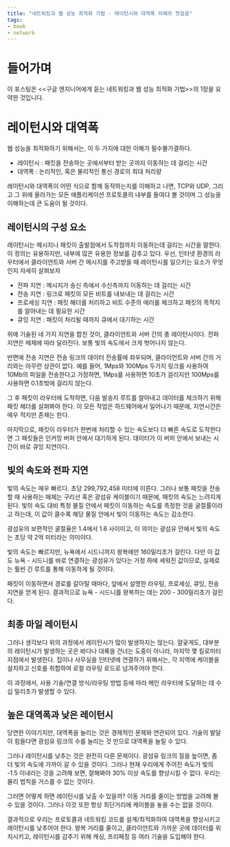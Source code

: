 ```yaml
---
title: "네트워킹과 웹 성능 최적화 기법 - 레이턴시와 대역폭 이해의 첫걸음"
tags:
- book
- network
---
```


# 들어가며
이 포스팅은 <<구글 엔지니어에게 듣는 네트워킹과 웹 성능 최적화 기법>>의 1장을 요약한 것입니다.

# 레이턴시와 대역폭
웹 성능을 최적화하기 위해서는, 이 두 가지에 대한 이해가 필수불가결하다. 

- 레이턴시 : 패킷을 전송하는 곳에서부터 받는 곳까지 이동하는 데 걸리는 시간
- 대역폭 : 논리적인, 혹은 물리적인 통신 경로의 최대 처리량

레이턴시와 대역폭이 어떤 식으로 함께 동작하는지를 이해하고 나면, TCP와 UDP, 그리고 그 위에 올라가는 모든 애플리케이션 프로토콜의 내부를 들여댜 볼 것이며 그 성능을 이해하는데 큰 도움이 될 것이다.

## 레이턴시의 구성 요소
레이턴시는 메시지나 패킷이 출발점에서 도착점까지 이동하는데 걸리는 시간을 말한다. 이 정의는 유용하지만, 내부에 많은 유용한 정보를 감추고 있다. 우선, 인터넷 환경의 라우터에서 클라이언트와 서버 간 메시지를 주고받을 때 레이턴시를 일으키는 요소가 무엇인지 자세히 살펴보자

- 전파 지연 : 메시지가 송신 측에서 수신측까지 이동하는 데 걸리는 시간
- 전송 지연 : 링크로 패킷의 모든 비트를 내보내는 데 걸리는 시간
- 프로세싱 지연 : 패킷 해더를 처리하고 비트 수준의 에러를 체크하고 패킷의 목적지를 알아내는 데 필요한 시간
- 큐잉 지연 : 패킷이 처리될 때까지 큐에서 대기하는 시간

위에 기술된 네 가지 지연을 합친 것이, 클라이언트와 서버 간의 총 레이턴시이다. 전파 지연은 메체에 따라 달라진다. 보통 빛의 속도에서 크게 벗어나지 않는다.

반면에 전송 지연은 전송 링크의 데이터 전송률에 좌우되며, 클라이언트와 서버 간의 거리와는 아무런 상관이 없다. 예를 들어, 1Mps와 100Mps 두가지 링크를 사용하여 10Mb의 파일을 전송한다고 가정하면, 1Mps를 사용하면 10초가 걸리지만 100Mps를 사용하면 0.1초밖에 걸리지 않는다.

그 후 패킷이 라우터에 도착하면, 다음 발송지 루트를 알아내고 데이터를 체크하기 위해 패킷 헤더를 살펴봐야 한다. 이 모든 작업은 하드웨어에서 일어나기 때문에, 지연시간은 매우 적지만 존재는 한다. 

마지막으로, 패킷이 라우터가 한번에 처리할 수 있는 속도보다 더 빠른 속도로 도착한다면 그 패킷들은 인커밍 버퍼 안에서 대기하게 된다. 데이터가 이 버퍼 안에서 보내는 시간이 바로 큐잉 지연이다.

## 빛의 속도와 전파 지연
빛의 속도는 매우 빠르다. 초당 299,792,458 미터에 이른다. 그러나 보통 패킷을 전송할 때 사용하는 매체는 구리선 혹은 광섬유 케이블이기 때문에, 패킷의 속도는 느려지게 된다. 빛의 속도 대비 특정 물질 안에서 패킷이 이동하는 속도를 측정한 것을 굴절률이라고 하는데, 이 값이 클수록 해당 물질 안에서 빛이 이동하는 속도는 감소한다.

광섬유의 보편적인 굴절율은 1.4에서 1.6 사이이고, 이 의미는 광섬유 안에서 빛의 속도는 초당 약 2억 미터라는 의미이다. 

빛의 속도는 빠르지만, 뉴욕에서 시드니까지 왕복에만 160밀리초가 걸린다. 다만 이 값도 뉴욕 - 시드니를 바로 연결하는 광섬유가 있다는 가정 하에 세워진 값이므로, 실제로는 훨씬 긴 루트를 통해 이동하게 될 것이다.

패킷이 이동하면서 경로를 갈아탈 때마다, 앞에서 설명한 라우팅, 프로세싱, 큐잉, 전송 지연을 얻게 된다. 결과적으로 뉴욕 - 시드니를 왕복하는 데는 200 - 300밀리초가 걸린다.

## 최종 마일 레이턴시
그러나 생각보다 위의 과정에서 레이턴시가 많이 발생하지는 않는다. 얄궂게도, 대부분의 레이턴시가 발생하는 곳은 바다나 대륙을 건너는 도중이 아니라, 마지막 몇 킬로미터 지점에서 발생한다. 집이나 사무실을 인터넷에 연결하기 위해서는, 각 지역에 케이블을 설치하고 신호를 취합하여 로컬 라우팅 로드로 넘겨주어야 한다.

이 과정에서, 사용 기술/연결 방식/라우팅 방법 등에 따라 메인 라우터에 도달하는 데 수십 밀리초가 발생할 수 있다.

## 높은 대역폭과 낮은 레이턴시
당연한 이야기지만, 대역폭을 늘리는 것은 경제적인 문제와 연관되어 있다. 기술의 발달이 힘들다면 광섬유 링크의 수를 늘리는 것 만으로 대역폭을 늘릴 수 있다.

그러나 레이턴시를 낮추는 것은 완전히 다른 문제이다. 광섬유 링크의 질을 높이면, 좀 더 빛의 속도에 가까이 갈 수 있을 것이다. 그러나 현재 우리에게 주어진 속도가 빛의 -1.5 이내라는 것을 고려해 보면, 잘해봐야 30% 이상 속도를 향상시킬 수 없다. 우리는 물리 법칙을 거스를 수 없는 것이다.

그러면 어떻게 하면 레이턴시를 낮출 수 있을까? 이동 거리를 줄이는 방법을 고려해 볼 수 있을 것이다. 그러나 이것 또한 항상 최단거리에 케이블을 놓을 수는 없을 것이다.

결과적으로 우리는 프로토콜과 네트워킹 코드를 설계/최적화하여 대역폭을 향상시키고 레이턴시를 낮추어야 한다. 왕복 거리를 줄이고, 클라이언트와 가까운 곳에 데이터를 위치시키고, 레이턴시를 감추기 위해 캐싱, 프리페칭 등 여러 기술을 도입해야 한다.


